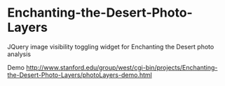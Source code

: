 Enchanting-the-Desert-Photo-Layers
==================================

JQuery image visibility toggling widget for Enchanting the Desert photo analysis

Demo
http://www.stanford.edu/group/west/cgi-bin/projects/Enchanting-the-Desert-Photo-Layers/photoLayers-demo.html